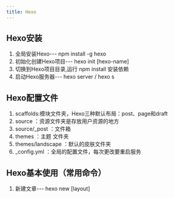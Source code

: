 ```yaml
---
title: Hexo
---
```


## Hexo安装
1. 全局安装Hexo--- npm install -g hexo
2. 初始化创建Hexo项目--- hexo init [hexo-name]
3. 切换到Hexo项目目录,运行 npm install 安装依赖
4. 启动Hexo服务器--- hexo server / hexo s

## Hexo配置文件
1. scaffolds:模块文件夹，Hexo三种默认布局：post、page和draft
2. source ：资源文件夹是存放用户资源的地方
3. source/_post ：文件箱
4. themes ：主题 文件夹
5. themes/landscape ：默认的皮肤文件夹
6. _config.yml ：全局的配置文件，每次更改要重启服务

## Hexo基本使用（常用命令）
1. 新建文章--- hexo new [layout] <title> /hexo n
2. 部署（将所有文章静态化处理）--- hexo generate / hexo g
3. 发布（需配置）--- hexo deploy / hexo d
	如果要发布到github，还需要配置 deploy 指令，
	安装 hexo-deployer-git ：npm install hexo-deployer-git -S